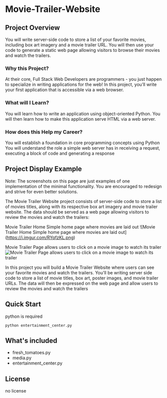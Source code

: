 # Movie-Trailer-Website

## Project Overview
You will write server-side code to store a list of your favorite movies, including box art imagery and a movie trailer URL. You will then use your code to generate a static web page allowing visitors to browse their movies and watch the trailers.

### Why this Project?
At their core, Full Stack Web Developers are programmers - you just happen to specialize in writing applications for the web! In this project, you’ll write your first application that is accessible via a web browser.

### What will I Learn?
You will learn how to write an application using object-oriented Python. You will then learn how to make this application serve HTML via a web server.

### How does this Help my Career?
You will establish a foundation in core programming concepts using Python
You will understand the role a simple web server has in receiving a request, executing a block of code and generating a response

## Project Display Example
Note: The screenshots on this page are just examples of one implementation of the minimal functionality. You are encouraged to redesign and strive for even better solutions.

The Movie Trailer Website project consists of server-side code to store a list of movies titles, along with its respective box art imagery and movie trailer website. The data should be served as a web page allowing visitors to review the movies and watch the trailers:

Movie Trailer Home Simple home page where movies are laid out
![Movie Trailer Home Simple home page where movies are laid out] (https://i.imgur.com/RYqfzKL.png)

Movie Trailer Page allows users to click on a movie image to watch its trailer
![Movie Trailer Page allows users to click on a movie image to watch its trailer](https://i.imgur.com/UfTllmq.png)



In this project you will build a Movie Trailer Website where users can see your favorite movies and watch the trailers. You'll be writing server side code to store a list of movie titles, box art, poster images, and movie trailer URLs. The data will then be expressed on the web page and allow users to review the movies and watch the trailers

## Quick Start
python is required
```
python entertainment_center.py
```
## What's included
* fresh_tomatoes.py
* media.py
* entertainment_center.py

## License
no license

